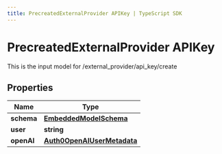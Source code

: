 ```yaml
---
title: PrecreatedExternalProvider APIKey | TypeScript SDK
---
```



# PrecreatedExternalProvider APIKey

This is the input model for /external_provider/api_key/create

## Properties

Name | Type
------------ | -------------
**schema** | [**EmbeddedModelSchema**](EmbeddedModelSchema)
**user** | **string**
**openAI** | [**Auth0OpenAIUserMetadata**](Auth0OpenAIUserMetadata)


